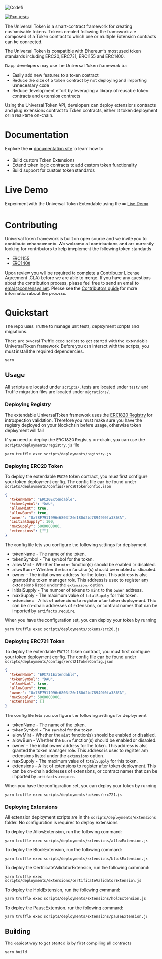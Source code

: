![Codefi](images/CodefiBanner.png)

[![Run tests](https://github.com/ConsenSys/va-platform-extendable-tokens-pkg/actions/workflows/pr.yml/badge.svg)](https://github.com/ConsenSys/va-platform-extendable-tokens-pkg/actions/workflows/pr.yml)

The Universal Token is a smart-contract framework for creating customisable tokens. Tokens created following the framework are composed of a Token contract to which one or multiple Extension contracts can be connected. 

The Universal Token is compatible with Ethereum’s most used token standards including ERC20, ERC721, ERC1155 and ERC1400.  

Dapp developers may use the Universal Token framework to:
- Easily add new features to a token contract
- Reduce the size of a token contract by not deploying and importing unnecessary code
- Reduce development effort by leveraging a library of reusable token contracts and extension contracts

Using the Universal Token API, developers can deploy extensions contracts and plug extensions contract to Token contracts, either at token deployment or in real-time on-chain.

# Documentation

Explore the ➡️ [documentation site](https://legendary-dollop-dc5f4669.pages.github.io/) to learn how to

* Build custom Token Extensions
* Extend token logic contracts to add custom token functionality
* Build support for custom token standards

# Live Demo

Experiment with the Universal Token Extendable using the ➡️ [Live Demo](https://main--chipper-kangaroo-1ad0c0.netlify.app/)

# Contributing

UniversalToken framework is built on open source and we invite you to contribute enhancements. We welcome all contributions, and are currently looking for contributors to help imeplement the following token standards

* [ERC1155](https://eips.ethereum.org/EIPS/eip-1155)
* [ERC1400](https://polymath.network/erc-1400)

Upon review you will be required to complete a Contributor License Agreement (CLA) before we are able to merge. If you have any questions about the contribution process, please feel free to send an email to [email@consensys.net](mailto:email@consensys.net). Please see the [Contributors guide](.github/CONTRIBUTING.md) for more information about the process.

# Quickstart

The repo uses Truffle to manage unit tests, deployment scripts and migrations. 

There are several Truffle exec scripts to get started with the extendable UniversalToken framework. Before you can interact with the scripts, you must install the required dependencies.

```shell
yarn
```

## Usage

All scripts are located under `scripts/`, tests are located under `test/` and Truffle migration files are located under `migrations/`.

### Deploying Registry

The extendable UniversalToken framework uses the [ERC1820 Registry](https://eips.ethereum.org/EIPS/eip-1820) for introspection validation. Therefore you must make sure you have the registry deployed on your blockchain before usage, otherwise token deployment will fail.

If you need to deploy the ERC1820 Registry on-chain, you can use the `scripts/deployments/registry.js` file

```shell
yarn truffle exec scripts/deployments/registry.js
```


### Deploying ERC20 Token

To deploy the extendable `ERC20` token contract, you must first configure your token deployment config. The config file can be found under `scripts/deployments/configs/erc20TokenConfig.json`

```json
{
  "tokenName": "ERC20Extendable",
  "tokenSymbol": "DAU",
  "allowMint": true,
  "allowBurn": true,
  "owner": "0x78F7911996e6803f26e180d21d78949f0fa386EA",
  "initialSupply": 100,
  "maxSupply": 5000000000,
  "extensions": [""]
}

```

The config file lets you configure the following settings for deployment:

* tokenName - The name of the token.
* tokenSymbol - The symbol for the token.
* allowMint - Whether the `mint` function(s) should be enabled or disabled.
* allowBurn - Whether the `burn` function(s) should be enabled or disabled.
* owner - The initial owner address for the token. This address is also granted the token manager role. This address is used to register any extensions listed under the `extensions` option.
* initialSupply - The number of tokens to `mint` to the `owner` address.
* maxSupply - The maximum value of `totalSupply` for this token.
* extensions - A list of extensions to register after token deployment. This can be on-chain addresses of extensions, or contract names that can be imported by `artifacts.require`.

When you have the configuration set, you can deploy your token by running

```shell
yarn truffle exec scripts/deployments/tokens/erc20.js
```

### Deploying ERC721 Token

To deploy the extendable `ERC721` token contract, you must first configure your token deployment config. The config file can be found under `scripts/deployments/configs/erc721TokenConfig.json`

```json
{
  "tokenName": "ERC721Extendable",
  "tokenSymbol": "DAU",
  "allowMint": true,
  "allowBurn": true,
  "owner": "0x78F7911996e6803f26e180d21d78949f0fa386EA",
  "maxSupply": 5000000000,
  "extensions": []
}

```

The config file lets you configure the following settings for deployment:

* tokenName - The name of the token.
* tokenSymbol - The symbol for the token.
* allowMint - Whether the `mint` function(s) should be enabled or disabled.
* allowBurn - Whether the `burn` function(s) should be enabled or disabled.
* owner - The initial owner address for the token. This address is also granted the token manager role. This address is used to register any extensions listed under the `extensions` option.
* maxSupply - The maximum value of `totalSupply` for this token.
* extensions - A list of extensions to register after token deployment. This can be on-chain addresses of extensions, or contract names that can be imported by `artifacts.require`.

When you have the configuration set, you can deploy your token by running

```shell
yarn truffle exec scripts/deployments/tokens/erc721.js
```

### Deploying Extensions

All extension deployment scripts are in the `scripts/deployments/extensions` folder. No configuration is required to deploy extensions. 

To deploy the AllowExtension, run the following command:

```shell
yarn truffle exec scripts/deployments/extensions/allowExtension.js
```

To deploy the BlockExtension, run the following command:

```shell
yarn truffle exec scripts/deployments/extensions/blockExtension.js
```

To deploy the CertificateValidatorExtension, run the following command:

```shell
yarn truffle exec scripts/deployments/extensions/certificateValidatorExtension.js
```

To deploy the HoldExtension, run the following command:

```shell
yarn truffle exec scripts/deployments/extensions/holdExtension.js
```

To deploy the PauseExtension, run the following command:

```shell
yarn truffle exec scripts/deployments/extensions/pauseExtension.js
```

## Building

The easiest way to get started is by first compiling all contracts 

```shell
yarn build
```

